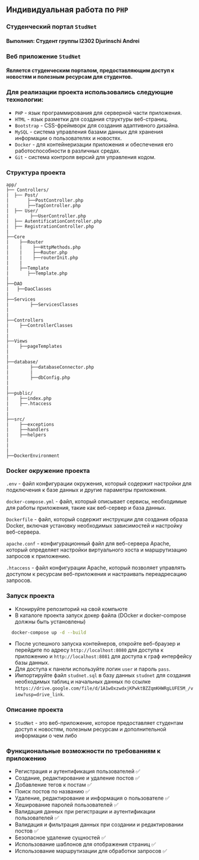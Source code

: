 ## Индивидуальная работа по `PHP`
### Студенческий портал `StudNet`
#### Выполнил: Студент группы I2302 Djurinschi Andrei

### Веб приложение `StudNet`
#### Является студенческим порталом, предоставляющим доступ к новостям и полезным ресурсам для студентов.

### Для реализации проекта использовались следующие технологии:
- `PHP` - язык программирования для серверной части приложения.
- `HTML` - язык разметки для создания структуры веб-страниц.
- `Bootstrap` - CSS-фреймворк для создания адаптивного дизайна.
- `MySQL` - система управления базами данных для хранения информации о пользователях и новостях.
- `Docker` - для контейнеризации приложения и обеспечения его работоспособности в различных средах.
- `Git` - система контроля версий для управления кодом.

### Структура проекта
```
app/
├── Controllers/
|  ├── Post/
|       ├──PostController.php
|       ├──TagController.php      
|  ├── User/
|        ├──UserController.php
|  ├── AutentificationController.php
|  ├── RegistrationController.php
|
├──Core
|    ├──Router
|    |    ├──HttpMethods.php
|    |    ├──Router.php
|    |    ├──routerInit.php
|    |
|    ├──Template
|       ├──Template.php
|  
├──DAO          
|   ├──DaoClasses      
|
├──Services          
|        ├──ServicesClasses     
|          
|          
├──Controllers          
|    ├──ControllerClasses 
|          
|         
├──Views          
|    ├──pageTemplates
|
|
├──database/
|        ├──databaseConnector.php
|        |
|        ├──dbConfig.php 
|
|
├──public/
|    ├──index.php
|    ├──.htaccess   
|
|
├──src/
|    ├──exceptions
|    ├──handlers
|    ├──helpers
| 
|
|
├──DockerEnvironment

```

### Docker окружение проекта

`.env` - файл конфигурации окружения, который содержит настройки для подключения к базе данных и другие параметры приложения.

`docker-compose.yml` - файл, который описывает сервисы, необходимые для работы приложения, такие как веб-сервер и база данных.

`Dockerfile` - файл, который содержит инструкции для создания образа Docker, включая установку необходимых зависимостей и настройку веб-сервера.

`apache.conf` - конфигурационный файл для веб-сервера Apache, который определяет настройки виртуального хоста и маршрутизацию запросов к приложению.

`.htaccess` - файл конфигурации Apache, который позволяет управлять доступом к ресурсам веб-приложения и настраивать переадресацию запросов.

### Запуск проекта

- Клонируйте репозиторий на свой компьюте
- В каталоге проекта запуск докер файла (DOcker и docker-compose должны быть установлены)
```bash
  docker-compose up -d --build
```
- После успешного запуска контейнеров, откройте веб-браузер и перейдите по адресу `http://localhost:8080` для доступа к приложению и `http://localhost:8081` для доступа к граф интерфейсу базы данных.
- Для доступа к панели используйте логин `user` и пароль `pass`.
- Импортируйте файл `studnet.sql` в базу данных `studnet` для создания необходимых таблиц и начальных данных по ссылке `https://drive.google.com/file/d/1A1wOxzwdxjKPwktBZZqmKHWRgLUFE5M_/view?usp=drive_link`.

### Описание проекта
- `StudNet` - это веб-приложение, которое предоставляет студентам доступ к новостям, полезным ресурсам и дополнительной информации о чем либо

### Функциональные возможности по требованиям к приложению
- Регистрация и аутентификация пользователей ✅
- Создание, редактирование и удаление постов ✅
- Добавление тегов к постам ✅
- Поиск постов по названию ✅
- Удаление, редактирование и информация о пользователе ✅
- Хеширование паролей пользователей ✅
- Валидация данных при регистрации и аутентификации пользователей ✅
- Валидация и фильтрация данных при создании и редактировании постов ✅
- Безопасное удаление сущностей ✅
- Использование шаблонов для отображения страниц ✅
- Использование маршрутизации для обработки запросов ✅